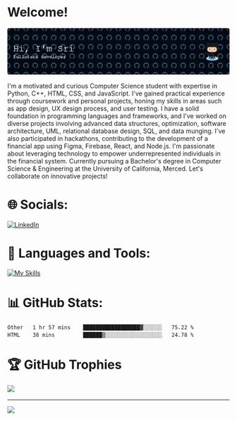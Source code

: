 # Welcome!
![Header](https://github.com/srikarannimmagadda9/srikarannimmagadda9/blob/main/github-header-image.png)

I'm a motivated and curious Computer Science student with expertise in Python, C++, HTML, CSS, and JavaScript. I've gained practical experience through coursework and personal projects, honing my skills in areas such as app design, UX design process, and user testing. I have a solid foundation in programming languages and frameworks, and I've worked on diverse projects involving advanced data structures, optimization, software architecture, UML, relational database design, SQL, and data munging. I've also participated in hackathons, contributing to the development of a financial app using Figma, Firebase, React, and Node.js. I'm passionate about leveraging technology to empower underrepresented individuals in the financial system. Currently pursuing a Bachelor's degree in Computer Science & Engineering at the University of California, Merced. Let's collaborate on innovative projects!

# 🌐 Socials:
[![LinkedIn](https://img.shields.io/badge/LinkedIn-%230077B5.svg?logo=linkedin&logoColor=white)](https://linkedin.com/in/https://www.linkedin.com/in/snimmagadda9/) 
#

# 🧰 Languages and Tools:
[![My Skills](https://skillicons.dev/icons?i=javascript,html,css,tailwind,github,react,git,nodejs,mongodb,figma,java,c,python,vscode&theme=dark&perline=14)](https://skillicons.dev#gh-dark-mode-only)


# 📊 GitHub Stats:
<!--START_SECTION:waka-->

```txt
Other   1 hr 57 mins    ██████████████████▓░░░░░░   75.22 %
HTML    38 mins         ██████▒░░░░░░░░░░░░░░░░░░   24.78 %
```

<!--END_SECTION:waka-->

# 🏆 GitHub Trophies
![](https://github-profile-trophy.vercel.app/?username=srikarannimmagadda9&theme=radical&no-frame=false&no-bg=true&margin-w=4)

---
[![](https://visitcount.itsvg.in/api?id=srikarannimmagadda9&icon=0&color=0)](https://visitcount.itsvg.in)
